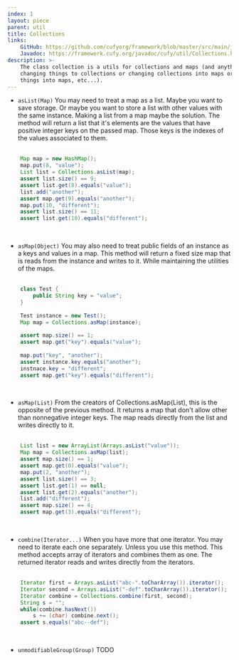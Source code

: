 ```yaml
---
index: 1
layout: piece
parent: util
title: Collections
links:
    GitHub: https://github.com/cufyorg/framework/blob/master/src/main/java/cufy/util/Collections.java
    Javadoc: https://framework.cufy.org/javadoc/cufy/util/Collections.html
description: >-
    The class collection is a utils for collections and maps (and anything from
    changing things to collections or changing collections into maps or changing 
    things into maps, etc...).
---
```


- `asList(Map)`
You may need to treat a map as a list. Maybe you want to save storage. Or
maybe you want to store a list with other values with the same instance. 
Making a list from a map maybe the solution. The method will return a list
that it's elements are the values that have positive integer keys on the
passed map. Those keys is the indexes of the values associated to them.
<br><br>
```java 
    Map map = new HashMap();
    map.put(8, "value");
    List list = Collections.asList(map);
    assert list.size() == 9;
    assert list.get(8).equals("value");
    list.add("another");
    assert map.get(9).equals("another");
    map.put(10, "different");
    assert list.size() == 11;
    assert list.get(10).equals("different");
```
<br>

- `asMap(Object)`
You may also need to treat public fields of an instance as a keys and
values in a map. This method will return a fixed size map that is reads
from the instance and writes to it. While maintaining the utilities of
the maps.
<br><br>
```java 
    class Test {
        public String key = "value";
    }
    
    Test instance = new Test();
    Map map = Collections.asMap(instance);
    
    assert map.size() == 1;
    assert map.get("key").equals("value");
    
    map.put("key", "another");
    assert instance.key.equals("another");
    instnace.key = "different";
    assert map.get("key").equals("different");
```
<br>

- `asMap(List)`
From the creators of Collections.asMap(List), this is the opposite of the
previous method. It returns a map that don't allow other than nonnegative
integer keys. The map reads directly from the list and writes directly to
it.
<br><br>
```java 
    List list = new ArrayList(Arrays.asList("value"));
    Map map = Collections.asMap(list);
    assert map.size() == 1;
    assert map.get(0).equals("value");
    map.put(2, "another");
    assert list.size() == 3;
    assert list.get(1) == null;
    assert list.get(2).equals("another");
    list.add("different");
    assert map.size() == 4;
    assert map.get(3).equals("different");
```
<br>

- `combine(Iterator...)`
When you have more that one iterator. You may need to iterate each one
separately. Unless you use this method. This method accepts array of
iterators and combines them as one. The returned iterator reads and writes
directly from the iterators.
<br><br>
```java 
    Iterator first = Arrays.asList("abc-".toCharArray()).iterator();
    Iterator second = Arrays.asList("-def".toCharArray()).iterator();
    Iterator combine = Collections.combine(first, second);
    String s = "";
    while(combine.hasNext())
        s += (char) combine.next();
    assert s.equals("abc--def");
```
<br>

- `unmodifiableGroup(Group)` TODO